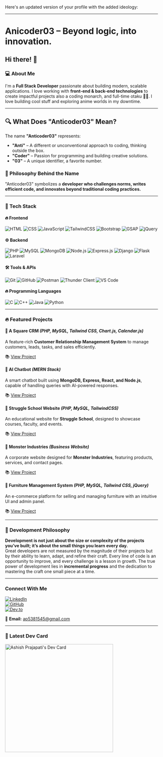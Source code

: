 Here's an updated version of your profile with the added ideology:

---

# Anicoder03 – Beyond logic, into innovation.  
## Hi there! 👋

### 💻 About Me
I'm a **Full Stack Developer** passionate about building modern, scalable applications. I love working with **front-end & back-end technologies** to create impactful projects
also a  coding monarch, and full-time otaku 👑🎌. I love building cool stuff and exploring anime worlds in my downtime.

---

## 🔍 What Does "Anticoder03" Mean?  

The name **"Anticoder03"** represents:  

- **"Anti"** – A different or unconventional approach to coding, thinking outside the box.  
- **"Coder"** – Passion for programming and building creative solutions.  
- **"03"** – A unique identifier, a favorite number.  

### 🚀 Philosophy Behind the Name  
"Anticoder03" symbolizes a **developer who challenges norms, writes efficient code, and innovates beyond traditional coding practices.**  

---

### 🚀 Tech Stack

#### 🔥 **Frontend**
![HTML](https://img.shields.io/badge/-HTML5-E34F26?style=flat&logo=html5&logoColor=white)
![CSS](https://img.shields.io/badge/-CSS3-1572B6?style=flat&logo=css3&logoColor=white)
![JavaScript](https://img.shields.io/badge/-JavaScript-F7DF1E?style=flat&logo=javascript&logoColor=black)
![TailwindCSS](https://img.shields.io/badge/-TailwindCSS-38B2AC?style=flat&logo=tailwind-css&logoColor=white)
![Bootstrap](https://img.shields.io/badge/-Bootstrap-7952B3?style=flat&logo=bootstrap&logoColor=white)
![GSAP](https://img.shields.io/badge/-GSAP-88CE02?style=flat&logo=greensock&logoColor=white)
![jQuery](https://img.shields.io/badge/-jQuery-0769AD?style=flat&logo=jquery&logoColor=white)

#### ⚙️ **Backend**
![PHP](https://img.shields.io/badge/-PHP-777BB4?style=flat&logo=php&logoColor=white)
![MySQL](https://img.shields.io/badge/-MySQL-4479A1?style=flat&logo=mysql&logoColor=white)
![MongoDB](https://img.shields.io/badge/-MongoDB-47A248?style=flat&logo=mongodb&logoColor=white)
![Node.js](https://img.shields.io/badge/-Node.js-339933?style=flat&logo=node.js&logoColor=white)
![Express.js](https://img.shields.io/badge/-Express.js-000000?style=flat&logo=express&logoColor=white)
![Django](https://img.shields.io/badge/-Django-092E20?style=flat&logo=django&logoColor=white)
![Flask](https://img.shields.io/badge/-Flask-000000?style=flat&logo=flask&logoColor=white)
![Laravel](https://img.shields.io/badge/-Laravel-FF2D20?style=flat&logo=laravel&logoColor=white)

#### 🛠️ **Tools & APIs**
![Git](https://img.shields.io/badge/-Git-F05032?style=flat&logo=git&logoColor=white)
![GitHub](https://img.shields.io/badge/-GitHub-181717?style=flat&logo=github&logoColor=white)
![Postman](https://img.shields.io/badge/-Postman-FF6C37?style=flat&logo=postman&logoColor=white)
![Thunder Client](https://img.shields.io/badge/-Thunder_Client-000000?style=flat&logoColor=white)
![VS Code](https://img.shields.io/badge/-VS%20Code-007ACC?style=flat&logo=visual-studio-code&logoColor=white)

#### 🔥 **Programming Languages**
![C](https://img.shields.io/badge/-C-A8B9CC?style=flat&logo=c&logoColor=white)
![C++](https://img.shields.io/badge/-C++-00599C?style=flat&logo=c%2B%2B&logoColor=white)
![Java](https://img.shields.io/badge/-Java-007396?style=flat&logo=java&logoColor=white)
![Python](https://img.shields.io/badge/-Python-3776AB?style=flat&logo=python&logoColor=white)

---

### 🔥 Featured Projects

#### 📌 **A Square CRM** *(PHP, MySQL, Tailwind CSS, Chart.js, Calendar.js)*
A feature-rich **Customer Relationship Management System** to manage customers, leads, tasks, and sales efficiently.

📚 [View Project](https://github.com/Anticoder03/CRM)

#### 🤖 **AI Chatbot** *(MERN Stack)*
A smart chatbot built using **MongoDB, Express, React, and Node.js**, capable of handling queries with AI-powered responses.

📚 [View Project](https://github.com/Anticoder03/chati-app)

#### 🏢 **Struggle School Website** *(PHP, MySQL, TailwindCSS)*
An educational website for **Struggle School**, designed to showcase courses, faculty, and events.

📚 [View Project](https://github.com/Anticoder03/struggle_school/)

#### 🏢 **Monster Industries** *(Business Website)*
A corporate website designed for **Monster Industries**, featuring products, services, and contact pages.

📚 [View Project](https://github.com/Anticoder03/moster_industries/)

#### 🏡 **Furniture Management System** *(PHP, MySQL, Tailwind CSS, jQuery)*
An e-commerce platform for selling and managing furniture with an intuitive UI and admin panel.

📚 [View Project](https://github.com/Anticoder03/furniture-management)

---

### 🚀 **Development Philosophy**  
**Development is not just about the size or complexity of the projects you’ve built; it’s about the small things you learn every day.**  
Great developers are not measured by the magnitude of their projects but by their ability to learn, adapt, and refine their craft. Every line of code is an opportunity to improve, and every challenge is a lesson in growth. The true power of development lies in **incremental progress** and the dedication to mastering the craft one small piece at a time.

---

### Connect With Me
[![LinkedIn](https://img.shields.io/badge/-Ashish%20Prajapati-blue?style=flat&logo=linkedin&logoColor=white)](https://www.linkedin.com/in/ashish-prajapati-68bb82242/)  
[![GitHub](https://img.shields.io/badge/-Anticoder03-000000?style=flat&logo=github&logoColor=white)](https://github.com/Anticoder03)  
[![Dev.to](https://img.shields.io/badge/-Anticoder03-black?style=flat&logo=dev.to&logoColor=white)](https://dev.to/anticoder03)

📧 **Email:** [ap5381545@gmail.com](mailto:ap5381545@gmail.com)

---

### 📌 Latest Dev Card  
<a href="https://app.daily.dev/ashish03241"><img src="https://api.daily.dev/devcards/v2/frhbOXTfWXoQ9RXxZV8pj.png?type=default&r=6wa" width="356" alt="Ashish Prajapati's Dev Card"/></a>
